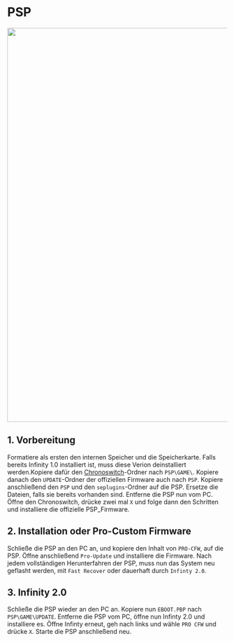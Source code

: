 # PSP
<p align="center">
  <img src="https://thumbs2.imgbox.com/56/b4/bKmprS8i_t.png" width="900px">
</p>

## 1. Vorbereitung
Formatiere als ersten den internen Speicher und die Speicherkarte. Falls bereits Infinity 1.0 installiert ist, muss diese Verion deinstalliert werden.Kopiere dafür den [Chronoswitch](https://github.com/DaveeFTW/Chronoswitch)-Ordner nach `PSP\GAME\`. Kopiere danach den `UPDATE`-Ordner der offiziellen Firmware auch nach `PSP`. Kopiere anschließend den `PSP` und den `seplugins`-Ordner auf die PSP. Ersetze die Dateien, falls sie bereits vorhanden sind. Entferne die PSP nun vom PC. Öffne den Chronoswitch, drücke zwei mal `X` und folge dann den Schritten und installiere die offizielle PSP_Firmware. 

## 2. Installation oder Pro-Custom Firmware
Schließe die PSP an den PC an, und kopiere den Inhalt von `PRO-CFW`, auf die PSP. Öffne anschließend `Pro-Update` und installiere die Firmware. Nach jedem vollständigen Herunterfahren der PSP, muss nun das System neu geflasht werden, mit `Fast Recover` oder dauerhaft durch `Infinty 2.0`. 

## 3. Infinity 2.0
Schließe die PSP wieder an den PC an. Kopiere nun `EBOOT.PBP` nach `PSP\GAME\UPDATE`. Entferne die PSP vom PC, öffne nun Infinty 2.0 und installiere es. Öffne Infinty erneut, geh nach links und wähle `PRO CFW` und drücke `X`. Starte die PSP anschließend neu.
